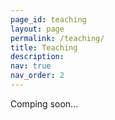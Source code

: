 ```yaml
---
page_id: teaching
layout: page
permalink: /teaching/
title: Teaching
description: 
nav: true
nav_order: 2
---
```


Comping soon...
